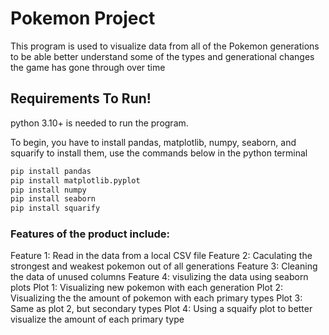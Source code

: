 # Pokemon Project

This program is used to visualize data from all of the Pokemon generations to be able better understand some of the types and generational changes the game has gone through over time

## Requirements To Run! 
python 3.10+ is needed to run the program. 

To begin, you have to install pandas, matplotlib, numpy, seaborn, and squarify to install them, use the commands below in the python terminal

```python   
pip install pandas  
pip install matplotlib.pyplot 
pip install numpy 
pip install seaborn 
pip install squarify
```

### Features of the product include:
Feature 1: Read in the data from a local CSV file
Feature 2: Caculating the strongest and weakest pokemon out of all generations 
Feature 3: Cleaning the data of unused columns 
Feature 4: visulizing the data using seaborn plots
Plot 1: Visualizing new pokemon with each generation
Plot 2: Visualizing the the amount of pokemon with each primary types 
Plot 3: Same as plot 2, but secondary types
Plot 4: Using a squaify plot to better visualize the amount of each primary type